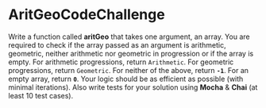 # AritGeoCodeChallenge
Write a function called **aritGeo** that takes one argument, an array. You are required to check if the array passed as an argument is arithmetic, geometric, neither arithmetic nor geometric in progression or if the array is empty. For arithmetic progressions, return `Arithmetic`. For geometric progressions, return `Geometric`. For neither of the above, return **`-1`**. For an empty array, return **`0`**. Your logic should be as efficient as possible (with minimal iterations).  Also write tests for your solution using **Mocha** &amp; **Chai** (at least 10 test cases).  
